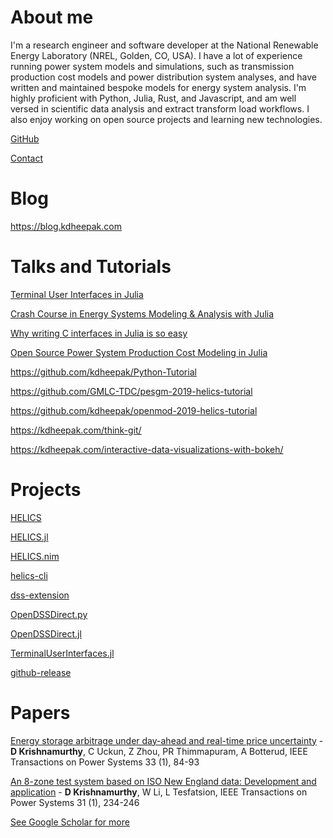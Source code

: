 # About me

I'm a research engineer and software developer at the National Renewable Energy Laboratory (NREL, Golden, CO, USA).
I have a lot of experience running power system models and simulations, such as transmission production cost models and power distribution system analyses, and have written and maintained bespoke models for energy system analysis.
I'm highly proficient with Python, Julia, Rust, and Javascript, and am well versed in scientific data analysis and extract transform load workflows. I also enjoy working on open source projects and learning new technologies.

[GitHub](https://github.com/kdheepak)

[Contact](mailto:me@kdheepak.com)

# Blog

<https://blog.kdheepak.com>

# Talks and Tutorials

[Terminal User Interfaces in Julia](https://www.youtube.com/watch?v=-TASx67pphw)

[Crash Course in Energy Systems Modeling & Analysis with Julia](https://www.youtube.com/watch?v=kQNOG4tGJdg)

[Why writing C interfaces in Julia is so easy](https://www.youtube.com/watch?v=ez-KVi0leOw)

[Open Source Power System Production Cost Modeling in Julia](https://www.youtube.com/watch?v=1TipY6g9IzE)

<https://github.com/kdheepak/Python-Tutorial>

<https://github.com/GMLC-TDC/pesgm-2019-helics-tutorial>

<https://github.com/kdheepak/openmod-2019-helics-tutorial>

<https://kdheepak.com/think-git/>

<https://kdheepak.com/interactive-data-visualizations-with-bokeh/>

# Projects

[HELICS](https://github.com/GMLC-TDC/HELICS)

[HELICS.jl](https://github.com/GMLC-TDC/HELICS.jl)

[HELICS.nim](https://github.com/GMLC-TDC/helics.nim)

[helics-cli](https://github.com/GMLC-TDC/helics-cli)

[dss-extension](https://github.com/dss-extensions)

[OpenDSSDirect.py](https://github.com/dss-extensions/OpenDSSDirect.py)

[OpenDSSDirect.jl](https://github.com/dss-extensions/OpenDSSDirect.jl)

[TerminalUserInterfaces.jl](https://github.com/kdheepak/TerminalUserInterfaces.jl)

[github-release](https://github.com/kdheepak/github-release)

# Papers

[Energy storage arbitrage under day-ahead and real-time price uncertainty](https://ieeexplore.ieee.org/abstract/document/7892020) - **D Krishnamurthy**, C Uckun, Z Zhou, PR Thimmapuram, A Botterud, IEEE Transactions on Power Systems 33 (1), 84-93

[An 8-zone test system based on ISO New England data: Development and application](https://ieeexplore.ieee.org/abstract/document/7039273) - **D Krishnamurthy**, W Li, L Tesfatsion, IEEE Transactions on Power Systems 31 (1), 234-246

[See Google Scholar for more](https://scholar.google.com/citations?user=nIXeaL0AAAAJ&hl=en)
